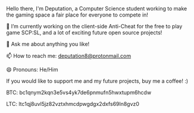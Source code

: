 Hello there, I'm Deputation, a Computer Science student working to make the gaming space a fair place for everyone to compete in!

🔭 I’m currently working on the client-side Anti-Cheat for the free to play game SCP:SL, and a lot of exciting future open source projects!

💬 Ask me about anything you like!

📫 How to reach me: deputation8@protonmail.com

😄 Pronouns: He/Him

If you would like to support me and my future projects, buy me a coffee! :)

BTC:
bc1qnym2kqn3e5vs4yk7de6pnmufn5hwxtupm6hcdw

LTC:
ltc1qj8uvl5jz82vztxhmcdpwgdgx2dxfs69ln8gvz0

